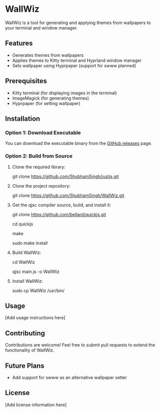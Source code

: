 # WallWiz

WallWiz is a tool for generating and applying themes from wallpapers to your terminal and window manager.

## Features

- Generates themes from wallpapers
- Applies themes to Kitty terminal and Hyprland window manager
- Sets wallpaper using Hyprpaper (support for swww planned)

## Prerequisites

- Kitty terminal (for displaying images in the terminal)
- ImageMagick (for generating themes)
- Hyprpaper (for setting wallpaper)

## Installation

### Option 1: Download Executable

You can download the executable binary from the [GitHub releases](https://github.com/5hubham5ingh/WallWiz/releases) page.

### Option 2: Build from Source

1. Clone the required library:
   
   git clone https://github.com/5hubham5ingh/justjs.git

3. Clone the project repository:
   
   git clone https://github.com/5hubham5ingh/WallWiz.git

3. Get the qjsc compiler source, build, and install it:
   
   git clone https://github.com/bellard/quickjs.git
   
   cd quickjs
   
   make
   
   sudo make install

5. Build WallWiz:
   
   cd WallWiz
   
   qjsc main.js -o WallWiz

7. Install WallWiz:
   
   sudo cp WallWiz /usr/bin/

## Usage

[Add usage instructions here]

## Contributing

Contributions are welcome! Feel free to submit pull requests to extend the functionality of WallWiz.

## Future Plans

- Add support for swww as an alternative wallpaper setter

## License

[Add license information here]
      
